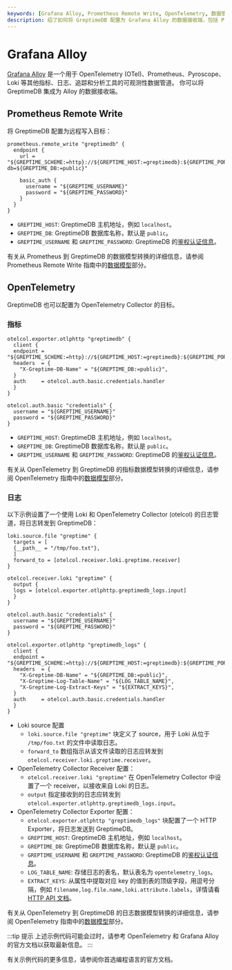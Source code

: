 ```yaml
---
keywords: [Grafana Alloy, Prometheus Remote Write, OpenTelemetry, 数据管道]
description: 绍了如何将 GreptimeDB 配置为 Grafana Alloy 的数据接收端，包括 Prometheus Remote Write 和 OpenTelemetry 的配置示例。通过这些配置，你可以将 GreptimeDB 集成到可观测性数据管道中，实现对指标和日志的高效管理和分析。
---
```


# Grafana Alloy

[Grafana Alloy](https://grafana.com/docs/alloy/latest/) 是一个用于 OpenTelemetry (OTel)、Prometheus、Pyroscope、Loki 等其他指标、日志、追踪和分析工具的可观测性数据管道。
你可以将 GreptimeDB 集成为 Alloy 的数据接收端。

## Prometheus Remote Write

将 GreptimeDB 配置为远程写入目标：

```hcl
prometheus.remote_write "greptimedb" {
  endpoint {
    url = "${GREPTIME_SCHEME:=http}://${GREPTIME_HOST:=greptimedb}:${GREPTIME_PORT:=4000}/v1/prometheus/write?db=${GREPTIME_DB:=public}"

    basic_auth {
      username = "${GREPTIME_USERNAME}"
      password = "${GREPTIME_PASSWORD}"
    }
  }
}
```

- `GREPTIME_HOST`: GreptimeDB 主机地址，例如 `localhost`。
- `GREPTIME_DB`: GreptimeDB 数据库名称，默认是 `public`。
- `GREPTIME_USERNAME` 和 `GREPTIME_PASSWORD`: GreptimeDB 的[鉴权认证信息](/user-guide/deployments-administration/authentication/static.md)。

有关从 Prometheus 到 GreptimeDB 的数据模型转换的详细信息，请参阅 Prometheus Remote Write 指南中的[数据模型](/user-guide/ingest-data/for-observability/prometheus.md#数据模型)部分。

## OpenTelemetry

GreptimeDB 也可以配置为 OpenTelemetry Collector 的目标。

### 指标

```hcl
otelcol.exporter.otlphttp "greptimedb" {
  client {
  endpoint = "${GREPTIME_SCHEME:=http}://${GREPTIME_HOST:=greptimedb}:${GREPTIME_PORT:=4000}/v1/otlp/"
  headers  = {
    "X-Greptime-DB-Name" = "${GREPTIME_DB:=public}",
  }
  auth     = otelcol.auth.basic.credentials.handler
  }
}

otelcol.auth.basic "credentials" {
  username = "${GREPTIME_USERNAME}"
  password = "${GREPTIME_PASSWORD}"
}
```

- `GREPTIME_HOST`: GreptimeDB 主机地址，例如 `localhost`。
- `GREPTIME_DB`: GreptimeDB 数据库名称，默认是 `public`。
- `GREPTIME_USERNAME` 和 `GREPTIME_PASSWORD`: GreptimeDB 的[鉴权认证信息](/user-guide/deployments-administration/authentication/static.md)。

有关从 OpenTelemetry 到 GreptimeDB 的指标数据模型转换的详细信息，请参阅 OpenTelemetry 指南中的[数据模型](/user-guide/ingest-data/for-observability/opentelemetry.md#数据模型)部分。

### 日志

以下示例设置了一个使用 Loki 和 OpenTelemetry Collector (otelcol) 的日志管道，将日志转发到 GreptimeDB：

```hcl
loki.source.file "greptime" {
  targets = [
  {__path__ = "/tmp/foo.txt"},
  ]
  forward_to = [otelcol.receiver.loki.greptime.receiver]
}

otelcol.receiver.loki "greptime" {
  output {
  logs = [otelcol.exporter.otlphttp.greptimedb_logs.input]
  }
}

otelcol.auth.basic "credentials" {
  username = "${GREPTIME_USERNAME}"
  password = "${GREPTIME_PASSWORD}"
}

otelcol.exporter.otlphttp "greptimedb_logs" {
  client {
  endpoint = "${GREPTIME_SCHEME:=http}://${GREPTIME_HOST:=greptimedb}:${GREPTIME_PORT:=4000}/v1/otlp/"
  headers  = {
    "X-Greptime-DB-Name" = "${GREPTIME_DB:=public}",
    "X-Greptime-Log-Table-Name" = "${LOG_TABLE_NAME}",
    "X-Greptime-Log-Extract-Keys" = "${EXTRACT_KEYS}",
  }
  auth     = otelcol.auth.basic.credentials.handler
  }
}
```

- Loki source 配置
  - `loki.source.file "greptime"` 块定义了 source，用于 Loki 从位于 `/tmp/foo.txt` 的文件中读取日志。
  - `forward_to` 数组指示从该文件读取的日志应转发到 `otelcol.receiver.loki.greptime.receiver`。
- OpenTelemetry Collector Receiver 配置：
  - `otelcol.receiver.loki "greptime"` 在 OpenTelemetry Collector 中设置了一个 receiver，以接收来自 Loki 的日志。
  - `output` 指定接收到的日志应转发到 `otelcol.exporter.otlphttp.greptimedb_logs.input`。
- OpenTelemetry Collector Exporter 配置：
  - `otelcol.exporter.otlphttp "greptimedb_logs"` 块配置了一个 HTTP Exporter，将日志发送到 GreptimeDB。
  - `GREPTIME_HOST`: GreptimeDB 主机地址，例如 `localhost`。
  - `GREPTIME_DB`: GreptimeDB 数据库名称，默认是 `public`。
  - `GREPTIME_USERNAME` 和 `GREPTIME_PASSWORD`: GreptimeDB 的[鉴权认证信息](/user-guide/deployments-administration/authentication/static.md)。
  - `LOG_TABLE_NAME`: 存储日志的表名，默认表名为 `opentelemetry_logs`。
  - `EXTRACT_KEYS`: 从属性中提取对应 key 的值到表的顶级字段，用逗号分隔，例如 `filename,log.file.name,loki.attribute.labels`，详情请看 [HTTP API 文档](opentelemetry.md#otlphttp-api-1)。

有关从 OpenTelemetry 到 GreptimeDB 的日志数据模型转换的详细信息，请参阅 OpenTelemetry 指南中的[数据模型](/user-guide/ingest-data/for-observability/opentelemetry.md#数据模型-1)部分。

:::tip 提示
上述示例代码可能会过时，请参考 OpenTelemetry 和 Grafana Alloy 的官方文档以获取最新信息。
:::

有关示例代码的更多信息，请参阅你首选编程语言的官方文档。
